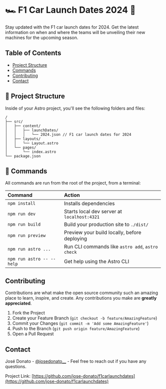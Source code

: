 # 🏎️ F1 Car Launch Dates 2024 📅

Stay updated with the F1 car launch dates for 2024. Get the latest information on when and where the teams will be unveiling their new machines for the upcoming season.

## Table of Contents

- [Project Structure](#project-structure)
- [Commands](#commands)
- [Contributing](#contributing)
- [Contact](#contact)

## 🚀 Project Structure

Inside of your Astro project, you'll see the following folders and files:

```text
/
├── src/
│   ├── content/
│   │   ├── launchDates/
│   │   │   └── 2024.json // F1 car launch dates for 2024
│   ├── layouts/
│   │   └── Layout.astro
│   └── pages/
│       └── index.astro
└── package.json
```

## 🧞 Commands

All commands are run from the root of the project, from a terminal:

| Command                   | Action                                           |
| :------------------------ | :----------------------------------------------- |
| `npm install`             | Installs dependencies                            |
| `npm run dev`             | Starts local dev server at `localhost:4321`      |
| `npm run build`           | Build your production site to `./dist/`          |
| `npm run preview`         | Preview your build locally, before deploying     |
| `npm run astro ...`       | Run CLI commands like `astro add`, `astro check` |
| `npm run astro -- --help` | Get help using the Astro CLI                     |

## Contributing

Contributions are what make the open source community such an amazing place to learn, inspire, and create. Any contributions you make are **greatly appreciated**.

1. Fork the Project
2. Create your Feature Branch (`git checkout -b feature/AmazingFeature`)
3. Commit your Changes (`git commit -m 'Add some AmazingFeature'`)
4. Push to the Branch (`git push origin feature/AmazingFeature`)
5. Open a Pull Request

## Contact

José Donato - [@josedonato__](https://twitter.com/josedonato__) - Feel free to reach out if you have any questions.

Project Link: [https://github.com/jose-donato/f1carlaunchdates](https://github.com/jose-donato/f1carlaunchdates)
